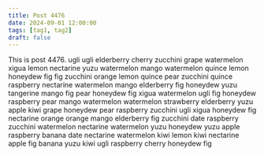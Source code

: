```yaml
---
title: Post 4476
date: 2024-09-01 12:00:00
tags: [tag1, tag2]
draft: false
---
```

This is post 4476.
ugli
ugli
elderberry
cherry
zucchini
grape
watermelon
xigua
lemon
nectarine
yuzu
watermelon
mango
watermelon
quince
lemon
honeydew
fig
fig
zucchini
orange
lemon
quince
pear
zucchini
quince
raspberry
nectarine
watermelon
mango
elderberry
fig
honeydew
yuzu
tangerine
mango
fig
pear
honeydew
fig
xigua
watermelon
ugli
fig
honeydew
raspberry
pear
mango
watermelon
watermelon
strawberry
elderberry
yuzu
apple
kiwi
grape
honeydew
pear
raspberry
zucchini
ugli
xigua
honeydew
fig
nectarine
orange
orange
mango
elderberry
fig
zucchini
date
raspberry
zucchini
watermelon
nectarine
watermelon
yuzu
honeydew
yuzu
apple
raspberry
banana
date
nectarine
watermelon
kiwi
lemon
kiwi
nectarine
apple
fig
banana
yuzu
kiwi
ugli
raspberry
cherry
honeydew
fig
